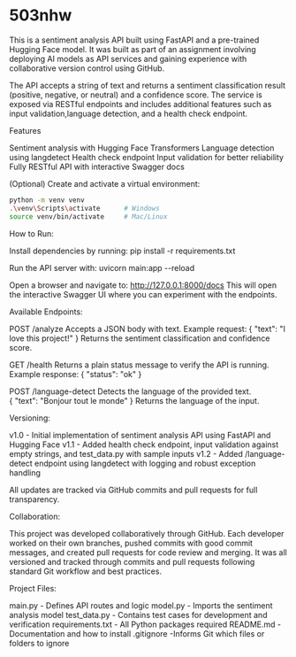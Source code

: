 # 503nhw
This is a sentiment analysis API built using FastAPI and a pre-trained Hugging Face model. It was built as part of an assignment involving deploying AI models as API services and gaining experience with collaborative version control using GitHub.

The API accepts a string of text and returns a sentiment classification result (positive, negative, or neutral) and a confidence score. The service is exposed via RESTful endpoints and includes additional features such as input validation,language detection, and a health check endpoint.

Features

 Sentiment analysis with Hugging Face Transformers
 Language detection using langdetect
 Health check endpoint
 Input validation for better reliability
 Fully RESTful API with interactive Swagger docs

(Optional) Create and activate a virtual environment:
```bash
python -m venv venv
.\venv\Scripts\activate      # Windows
source venv/bin/activate     # Mac/Linux
```


How to Run:

Install dependencies by running: pip install -r requirements.txt

Run the API server with: uvicorn main:app --reload

Open a browser and navigate to: http://127.0.0.1:8000/docs
This will open the interactive Swagger UI where you can experiment with the endpoints.

Available Endpoints:

POST /analyze
Accepts a JSON body with text. Example request:
{ "text": "I love this project!" }
Returns the sentiment classification and confidence score.

GET /health
Returns a plain status message to verify the API is running. Example response:
{ "status": "ok" }

POST /language-detect
Detects the language of the provided text.  
{ "text": "Bonjour tout le monde" }
Returns the language of the input.

Versioning:

v1.0 - Initial implementation of sentiment analysis API using FastAPI and Hugging Face
v1.1 - Added health check endpoint, input validation against empty strings, and test_data.py with sample inputs
v1.2 - Added /language-detect endpoint using langdetect with logging and robust exception handling

All updates are tracked via GitHub commits and pull requests for full transparency.

Collaboration:

This project was developed collaboratively through GitHub. Each developer worked on their own branches, pushed commits with good commit messages, and created pull requests for code review and merging. It was all versioned and tracked through commits and pull requests following standard Git workflow and best practices.

Project Files:

main.py - Defines API routes and logic
model.py - Imports the sentiment analysis model
test_data.py - Contains test cases for development and verification
requirements.txt - All Python packages required
README.md - Documentation and how to install
.gitignore -Informs Git which files or folders to ignore